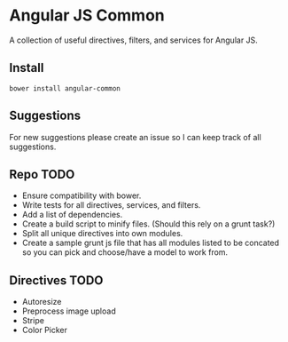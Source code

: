 Angular JS Common
===========================

A collection of useful directives, filters, and services for Angular JS.

## Install

```
bower install angular-common
```

## Suggestions 
For new suggestions please create an issue so I can keep track of all suggestions.

## Repo TODO
- Ensure compatibility with bower.
- Write tests for all directives, services, and filters.
- Add a list of dependencies.
- Create a build script to minify files. (Should this rely on a grunt task?)
- Split all unique directives into own modules.
- Create a sample grunt js file that has all modules listed to be concated so you can pick and choose/have a model to work from.

## Directives TODO
- Autoresize
- Preprocess image upload
- Stripe
- Color Picker